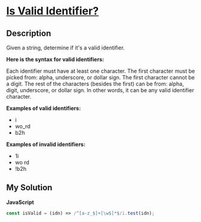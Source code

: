 # [Is Valid Identifier?](https://www.codewars.com/kata/563a8656d52a79f06c00001f)

## Description

Given a string, determine if it's a valid identifier.

**Here is the syntax for valid identifiers:**

Each identifier must have at least one character.
The first character must be picked from: alpha, underscore, or dollar sign. The first character cannot be a digit.
The rest of the characters (besides the first) can be from: alpha, digit, underscore, or dollar sign. In other words, it can be any valid identifier character.

**Examples of valid identifiers:**

- i
- wo_rd
- b2h

**Examples of invalid identifiers:**

- 1i
- wo rd
- !b2h

## My Solution

**JavaScript**

```js
const isValid = (idn) => /^[a-z_$]+[\w$]*$/i.test(idn);
```
